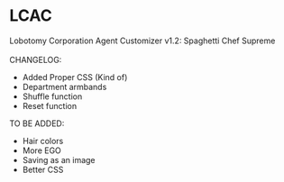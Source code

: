 # LCAC
Lobotomy Corporation Agent Customizer v1.2: Spaghetti Chef Supreme <br>
<br>
CHANGELOG:<br>
* Added Proper CSS (Kind of)
* Department armbands
* Shuffle function
* Reset function

TO BE ADDED:<br>
* Hair colors
* More EGO
* Saving as an image
* Better CSS
